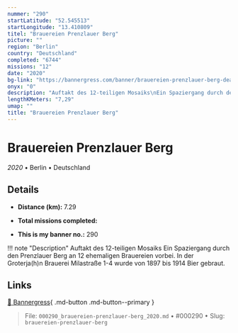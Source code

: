 ```yaml
---
nummer: "290"
startLatitude: "52.545513"
startLongitude: "13.410809"
titel: "Brauereien Prenzlauer Berg"
picture: ""
region: "Berlin"
country: "Deutschland"
completed: "6744"
missions: "12"
date: "2020"
bg-link: "https://bannergress.com/banner/brauereien-prenzlauer-berg-deac"
onyx: "0"
description: "Auftakt des 12-teiligen Mosaiks\nEin Spaziergang durch den Prenzlauer Berg an 12 ehemaligen Brauereien vorbei. In der Groterja(h)n Brauerei Milastraße 1-4 wurde von 1897 bis 1914 Bier gebraut."
lengthKMeters: "7,29"
umap: ""
title: "Brauereien Prenzlauer Berg"
---
```

# Brauereien Prenzlauer Berg

*2020* • Berlin • Deutschland



## Details
- **Distance (km):** 7.29

- **Total missions completed:** 
- **This is my banner no.:** 290


!!! note "Description"
    Auftakt des 12-teiligen Mosaiks
Ein Spaziergang durch den Prenzlauer Berg an 12 ehemaligen Brauereien vorbei. In der Groterja(h)n Brauerei Milastraße 1-4 wurde von 1897 bis 1914 Bier gebraut.



## Links
[🔗 Bannergress](https://bannergress.com/banner/brauereien-prenzlauer-berg-deac){ .md-button .md-button--primary }



> File: `000290_brauereien-prenzlauer-berg_2020.md` • #000290 • Slug: `brauereien-prenzlauer-berg`
